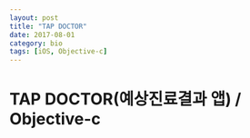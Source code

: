 ```yaml
---
layout: post
title: "TAP DOCTOR"
date: 2017-08-01
category: bio
tags: [iOS, Objective-c]
---
```

# TAP DOCTOR(예상진료결과 앱) / Objective-c
<!-- more -->